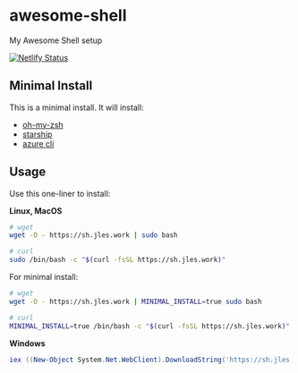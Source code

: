 # awesome-shell
My Awesome Shell setup

[![Netlify Status](https://api.netlify.com/api/v1/badges/53c0a9d3-abb4-4d92-9e5a-fcfe58029542/deploy-status)](https://app.netlify.com/sites/sh-jles-work/deploys)

## Minimal Install

This is a minimal install. It will install:
* [oh-my-zsh](https://github.com/ohmyzsh/ohmyzsh)
* [starship](https://starship.rs/)
* [azure cli](https://docs.microsoft.com/en-us/cli/azure/install-azure-cli-linux?pivots=apt)

## Usage

Use this one-liner to install:

**Linux, MacOS**
```bash
# wget
wget -O - https://sh.jles.work | sudo bash

# curl
sudo /bin/bash -c "$(curl -fsSL https://sh.jles.work)"
```

For minimal install:
```bash
# wget
wget -O - https://sh.jles.work | MINIMAL_INSTALL=true sudo bash

# curl
MINIMAL_INSTALL=true /bin/bash -c "$(curl -fsSL https://sh.jles.work)"
```

**Windows**
```PowerShell
iex ((New-Object System.Net.WebClient).DownloadString('https://sh.jles.work/install.ps1'))

```